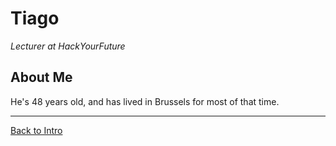# Tiago

_Lecturer at HackYourFuture_

## About Me
He's 48 years old, and has lived in Brussels for most of that time.

---

[Back to Intro](./readme.md)